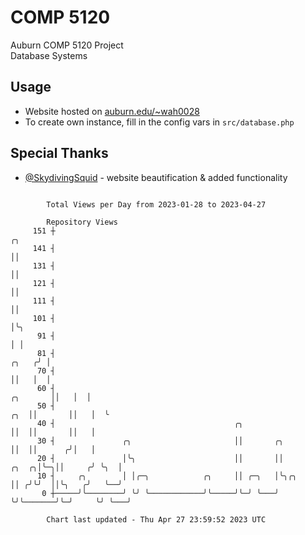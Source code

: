 # COMP 5120
Auburn COMP 5120 Project  
Database Systems

## Usage
- Website hosted on [auburn.edu/~wah0028](https://webhome.auburn.edu/~wah0028/)
- To create own instance, fill in the config vars in `src/database.php`

## Special Thanks
- [@SkydivingSquid](https://github.com/SkydivingSquid) - website beautification & added functionality

```

        Total Views per Day from 2023-01-28 to 2023-04-27

        Repository Views
     151 ┼                                                                                      ╭╮
     141 ┤                                                                                      ││
     131 ┤                                                                                      ││
     121 ┤                                                                                      ││
     111 ┤                                                                                      ││
     101 ┤                                                                                      │╰╮
      91 ┤                                                                                      │ │
      81 ┤                                                                                ╭╮   ╭╯ │
      70 ┤                                                                                ││   │  │
      60 ┤                                                                       ╭╮       ││   │  │
      50 ┤                                                                   ╭╮  ││       ││   │  ╰
      40 ┤                                        ╭╮                         ││  ││       ││   │
      30 ┤               ╭╮                       ││       ╭╮                ││  ││      ╭╯│   │
      20 ┤               │╰╮                      ││       ││          ╭╮  ╭╮│╰─╮││     ╭╯ ╰╮  │
      10 ┤     ╭╮        │ │╭─╮            ╭╮     ││ ╭─╮   │╰╮╭╮       ││ ╭╯╰╯  ││╰╮   ╭╯   ╰──╯
       0 ┼─────╯╰────────╯ ╰╯ ╰────────────╯╰─────╯╰─╯ ╰───╯ ╰╯╰───────╯╰─╯     ╰╯ ╰───╯

        Chart last updated - Thu Apr 27 23:59:52 2023 UTC
        
```
